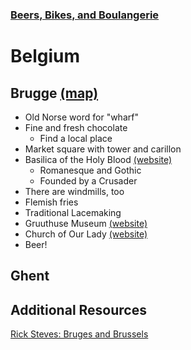 ### [Beers, Bikes, and Boulangerie](/vacations/beers-bikes-boulangerie/Overview.md)

# Belgium

## Brugge [(map)](https://www.google.com/maps/place/Bruges,+Belgium/@51.2609144,3.0820263,11z/data=!3m1!4b1!4m5!3m4!1s0x47c350d0c11e420d:0x1aa2f35ac8834df7!8m2!3d51.2091418!4d3.2248306)
- Old Norse word for "wharf"
- Fine and fresh chocolate
	- Find a local place
- Market square with tower and carillon
- Basilica of the Holy Blood [(website)](https://www.holyblood.com/homepage-of-the-basilica-of-the-holy-blood)
	- Romanesque and Gothic
	- Founded by a Crusader
- There are windmills, too
- Flemish fries
- Traditional Lacemaking
- Gruuthuse Museum [(website)](https://www.museabrugge.be/en)
- Church of Our Lady [(website)](https://www.museabrugge.be/en)
- Beer!

## Ghent

## Additional Resources
[Rick Steves: Bruges and Brussels](https://www.youtube.com/watch?v=gZuI-dR9pfU)
